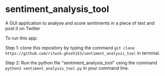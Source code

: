 # sentiment_analysis_tool
A GUI application to analyse and score sentiments in a piece of text and post it on Twitter

To run this app:

Step 1: clone this repository by typing the command `git clone https://github.com/ritwik-ghosh153/sentiment_analysis_tool` in terminal.

Step 2: Run the python file "sentiment_analysis_tool" using the command `python3 sentiment_analysis_tool.py` in your command line.

